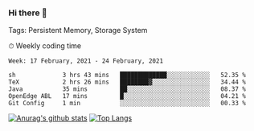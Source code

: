 ### Hi there 👋

Tags: Persistent Memory, Storage System

<!--

[![Anurag's github stats](https://github-readme-stats.vercel.app/api?username=wwyf)](https://github.com/anuraghazra/github-readme-stats)

[![Anurag's github stats](https://github-readme-stats.vercel.app/api?username=wwyf&count_private=true)](https://github.com/anuraghazra/github-readme-stats)


[![Top Langs](https://github-readme-stats.vercel.app/api/top-langs/?username=wwyf&count_private=true&&hide=jupyter%20notebook,html)](https://github.com/anuraghazra/github-readme-stats)



-->


⏱ Weekly coding time

<!--START_SECTION:waka-->
```text
Week: 17 February, 2021 - 24 February, 2021

sh             3 hrs 43 mins   █████████████░░░░░░░░░░░░   52.35 % 
TeX            2 hrs 26 mins   ████████▓░░░░░░░░░░░░░░░░   34.44 % 
Java           35 mins         ██░░░░░░░░░░░░░░░░░░░░░░░   08.37 % 
OpenEdge ABL   17 mins         █░░░░░░░░░░░░░░░░░░░░░░░░   04.21 % 
Git Config     1 min           ░░░░░░░░░░░░░░░░░░░░░░░░░   00.33 % 
```
<!--END_SECTION:waka-->



[![Anurag's github stats](https://github-readme-stats.vercel.app/api?username=wwyf&count_private=true&show_icons=true&hide_border=true)](https://github.com/anuraghazra/github-readme-stats) [![Top Langs](https://github-readme-stats.vercel.app/api/top-langs/?username=wwyf&count_private=true&hide=jupyter%20notebook,html,OpenEdge%20ABL&langs_count=10&layout=compact&hide_border=true)](https://github.com/anuraghazra/github-readme-stats)

<!--

[![willianrod's wakatime stats](https://github-readme-stats.vercel.app/api/wakatime?username=wwyf)](https://github.com/anuraghazra/github-readme-stats)


-->
